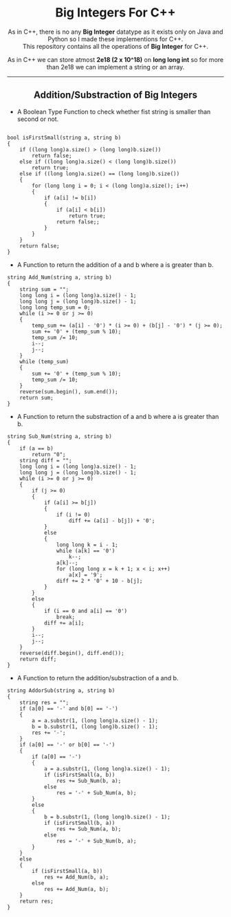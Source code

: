 <h1 align="center"> Big Integers For C++ </h1>
<p align="center"> As in C++, there is no any <b>Big Integer</b> datatype as it exists only on Java and Python so I made these implementions for C++. <br/>This repository contains all the operations of <b>Big Integer</b> for C++. </p>
<p align="center"> As in C++ we can store atmost <b>2e18 (2 x 10^18)</b> on <b>long long int</b> so for more than 2e18 we can implement a string or an array.
    
    
---

<h2 align="center"> Addition/Substraction of Big Integers </h2>

- A Boolean Type Function to check whether fist string is smaller than second or not.

```

bool isFirstSmall(string a, string b)
{
    if ((long long)a.size() > (long long)b.size())
        return false;
    else if ((long long)a.size() < (long long)b.size())
        return true;
    else if ((long long)a.size() == (long long)b.size())
    {
        for (long long i = 0; i < (long long)a.size(); i++)
        {
            if (a[i] != b[i])
            {
                if (a[i] < b[i])
                    return true;
                return false;;
            }
        }
    }
    return false;
}

```

- A Function to return the addition of a and b where a is greater than b.

```
string Add_Num(string a, string b)
{
    string sum = "";
    long long i = (long long)a.size() - 1;
    long long j = (long long)b.size() - 1;
    long long temp_sum = 0;
    while (i >= 0 or j >= 0)
    {
        temp_sum += (a[i] - '0') * (i >= 0) + (b[j] - '0') * (j >= 0);
        sum += '0' + (temp_sum % 10);
        temp_sum /= 10;
        i--;
        j--;
    }
    while (temp_sum)
    {
        sum += '0' + (temp_sum % 10);
        temp_sum /= 10;
    }
    reverse(sum.begin(), sum.end());
    return sum;
}

```
- A Function to return the substraction of a and b where a is greater than b.

```
string Sub_Num(string a, string b)
{
    if (a == b)
        return "0";
    string diff = "";
    long long i = (long long)a.size() - 1;
    long long j = (long long)b.size() - 1;
    while (i >= 0 or j >= 0)
    {
        if (j >= 0)
        {
            if (a[i] >= b[j])
            {
                if (i != 0)
                    diff += (a[i] - b[j]) + '0'; 
            }
            else
            {
                long long k = i - 1;
                while (a[k] == '0')
                    k--;
                a[k]--;
                for (long long x = k + 1; x < i; x++)
                    a[x] = '9';
                diff += 2 * '0' + 10 - b[j];
            }
        }
        else
        {
            if (i == 0 and a[i] == '0')
                break;
            diff += a[i];
        }
        i--;
        j--;
    }
    reverse(diff.begin(), diff.end());
    return diff;
}

```
- A Function to return the addition/substraction of a and b.

```
string AddorSub(string a, string b)
{
    string res = "";
    if (a[0] == '-' and b[0] == '-')
    {
        a = a.substr(1, (long long)a.size() - 1);
        b = b.substr(1, (long long)b.size() - 1);
        res += '-';
    }
    if (a[0] == '-' or b[0] == '-')
    {
        if (a[0] == '-')
        {
            a = a.substr(1, (long long)a.size() - 1);
            if (isFirstSmall(a, b))
                res += Sub_Num(b, a);
            else
                res = '-' + Sub_Num(a, b);
        }
        else
        {
            b = b.substr(1, (long long)b.size() - 1);
            if (isFirstSmall(b, a))
                res += Sub_Num(a, b);
            else
                res = '-' + Sub_Num(b, a);
        }
    }
    else
    {
        if (isFirstSmall(a, b))
            res += Add_Num(b, a);
        else
            res += Add_Num(a, b);
    }
    return res;
}

```
